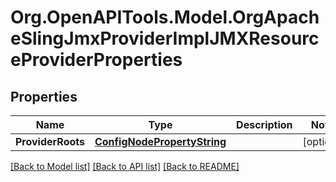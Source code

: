 # Org.OpenAPITools.Model.OrgApacheSlingJmxProviderImplJMXResourceProviderProperties
## Properties

Name | Type | Description | Notes
------------ | ------------- | ------------- | -------------
**ProviderRoots** | [**ConfigNodePropertyString**](ConfigNodePropertyString.md) |  | [optional] 

[[Back to Model list]](../README.md#documentation-for-models) [[Back to API list]](../README.md#documentation-for-api-endpoints) [[Back to README]](../README.md)

